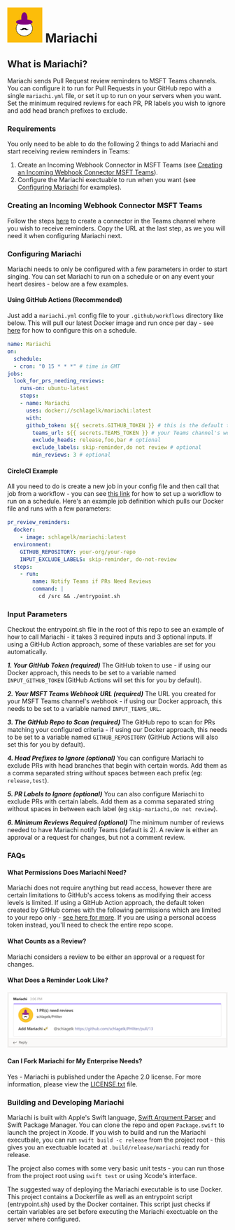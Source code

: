 # <img src="mariachi.png" alt="mariachi image" width="80" /> Mariachi 


## What is Mariachi?
Mariachi sends Pull Request review reminders to MSFT Teams channels.  You can configure it to run for Pull Requests in your GitHub repo with a single `mariachi.yml` file, or set it up to run on your servers when you want.  Set the minimum required reviews for each PR, PR labels you wish to ignore and add head branch prefixes to exclude.

### Requirements
You only need to be able to do the following 2 things to add Mariachi and start receiving review reminders in Teams:
1. Create an Incoming Webhook Connector in MSFT Teams (see [Creating an Incoming Webhook Connector MSFT Teams](https://github.com/schlagelk/Mariachi#creating-an-incoming-webhook-connector-msft-teams)).
2. Configure the Mariachi exectuable to run when you want (see [Configuring Mariachi](https://github.com/schlagelk/Mariachi#configuring-mariachi) for examples).

### Creating an Incoming Webhook Connector MSFT Teams
Follow the steps [here](https://docs.microsoft.com/en-us/microsoftteams/platform/webhooks-and-connectors/how-to/add-incoming-webhook#add-an-incoming-webhook-to-a-teams-channel) to create a connector in the Teams channel where you wish to receive reminders.  Copy the URL at the last step, as we you will need it when configuring Mariachi next.

### Configuring Mariachi ###
Mariachi needs to only be configured with a few parameters in order to start singing.  You can set Mariachi to run on a schedule or on any event your heart desires - below are a few examples.

#### Using GitHub Actions (Recommended) ####
Just add a `mariachi.yml` config file to your `.github/workflows` directory like below.  This will pull our latest Docker image and run once per day - see [here](https://docs.github.com/en/actions/reference/events-that-trigger-workflows#scheduled-events) for how to configure this on a schedule.

```yml
name: Mariachi
on:
  schedule:
  - cron: "0 15 * * *" # time in GMT
jobs:
  look_for_prs_needing_reviews:
    runs-on: ubuntu-latest
    steps:
    - name: Mariachi
      uses: docker://schlagelk/mariachi:latest
      with:
      github_token: ${{ secrets.GITHUB_TOKEN }} # this is the default token created by GitHub. you can also use a personal access token with repo scope enabled
        teams_url: ${{ secrets.TEAMS_TOKEN }} # your Teams channel's webhook URL
        exclude_heads: release,foo,bar # optional
        exclude_labels: skip-reminder,do not review # optional 
        min_reviews: 3 # optional
```

#### CircleCI Example ####
All you need to do is create a new job in your config file and then call that job from a workflow - you can see [this link](https://circleci.com/docs/2.0/workflows/#scheduling-a-workflow) for how to set up a workflow to run on a schedule.  Here's an example job definition which pulls our Docker file and runs with a few parameters:

```yml
pr_review_reminders:
  docker:
    - image: schlagelk/mariachi:latest
  environment:
    GITHUB_REPOSITORY: your-org/your-repo
    INPUT_EXCLUDE_LABELS: skip-reminder, do-not-review
  steps:
    - run:
        name: Notify Teams if PRs Need Reviews
        command: |
          cd /src && ./entrypoint.sh
```


### Input Parameters ###
Checkout the entrypoint.sh file in the root of this repo to see an example of how to call Mariachi - it takes 3 required inputs and 3 optional inputs.  If using a GitHub Action approach, some of these variables are set for you automatically.

***1.  Your GitHub Token (required)***
The GitHub token to use - if using our Docker approach, this needs to be set to a variable named `INPUT_GITHUB_TOKEN` (GitHub Actions will set this for you by default).

***2. Your MSFT Teams Webhook URL (required)***
The URL you created for your MSFT Teams channel's webhook - if using our Docker approach, this needs to be set to a variable named `INPUT_TEAMS_URL`.

***3. The GitHub Repo to Scan (required)***
The GitHub repo to scan for PRs matching your configured criteria - if using our Docker approach, this needs to be set to a variable named `GITHUB_REPOSITORY` (GitHub Actions will also set this for you by default).

***4. Head Prefixes to Ignore (optional)***
You can configure Mariachi to exclude PRs with head branches that begin with certain words.  Add them as a comma separated string without spaces between each prefix (eg: `release,test`).

***5. PR Labels to Ignore (optional)***
You can also configure Mariachi to exclude PRs with certain labels. Add them as a comma separated string without spaces in between each label (eg `skip-mariachi,do not review`).

***6. Minimum Reviews Required (optional)***
The minimum number of reviews needed to have Mariachi notify Teams (default is 2).  A review is either an approval or a request for changes, but not a comment review.


### FAQs ###
#### What Permissions Does Mariachi Need? ####
Mariachi does not require anything but read access, however there are certain limitations to GitHub's access tokens as modifying their access levels is limited.  If using a GitHub Action approach, the default token created by GitHub comes with the following permissions which are limited to your repo only - [see here for more](https://docs.github.com/en/actions/configuring-and-managing-workflows/authenticating-with-the-github_token#permissions-for-the-github_token).  If you are using a personal access token instead, you'll need to check the entire repo scope.

#### What Counts as a Review? ####
Mariachi considers a review to be either an approval or a request for changes.

#### What Does a Reminder Look Like? ####
<img src="mariachiinteams.png" alt="drawing"  />

#### Can I Fork Mariachi for My Enterprise Needs? ####
Yes - Mariachi is published under the Apache 2.0 license.  For more information, please view the [LICENSE.txt](https://github.com/schlagelk/Mariachi/blob/master/LICENSE.txt) file.


### Building and Developing Mariachi ###
Mariachi is built with Apple's Swift language, [Swift Argument Parser](https://github.com/apple/swift-argument-parser) and Swift Package Manager.  You can clone the repo and open `Package.swift` to launch the project in Xcode.  If you wish to build and run the Mariachi executbale, you can run `swift build -c release` from the project root - this gives you an exectuable located at `.build/release/mariachi` ready for release.

The project also comes with some very basic unit tests - you can run those from the project root using `swift test` or using Xcode's interface.

The suggested way of deploying the Mariachi executable is to use Docker.  This project contains a Dockerfile as well as an entrypoint script (entrypoint.sh) used by the Docker container.  This script just checks if certain variables are set before executing the Mariachi exectuable on the server where configured.
